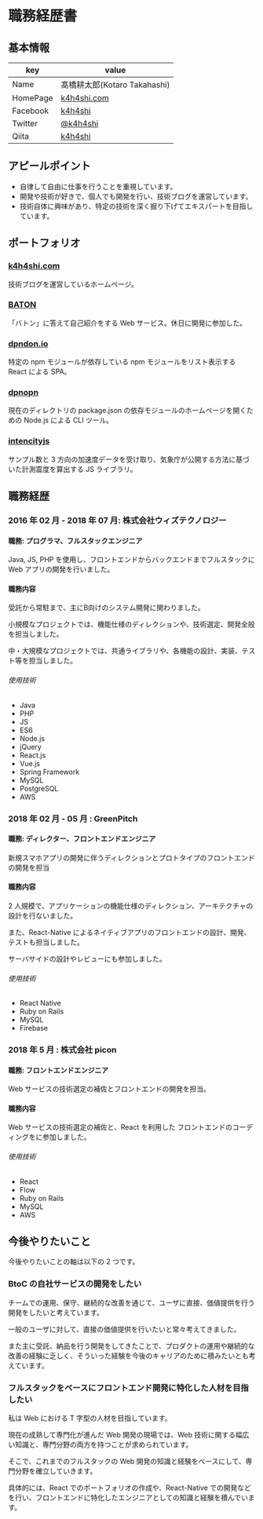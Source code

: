 # 職務経歴書

## 基本情報

| key      | value                                   |
| -------- | --------------------------------------- |
| Name     | 髙橋耕太郎(Kotaro Takahashi)            |
| HomePage | [k4h4shi.com](http://k4h4shi.com)       |
| Facebook | [k4h4shi](https://twitter.com/k4h4shi)  |
| Twitter  | [@k4h4shi](https://twitter.com/k4h4shi) |
| Qiita    | [k4h4shi](http://qiita.com/k4h4shi)     |

## アピールポイント

- 自律して自由に仕事を行うことを重視しています。
- 開発や技術が好きで、個人でも開発を行い、技術ブログを運営しています。
- 技術自体に興味があり、特定の技術を深く掘り下げてエキスパートを目指しています。

## ポートフォリオ

### [k4h4shi.com](http://k4h4shi.com/)

技術ブログを運営しているホームページ。

### [BATON](https://baton.wiki/)

「バトン」に答えて自己紹介をする Web サービス。休日に開発に参加した。

### [dpndon.io](https://k4h4shi.github.io/dpndon.io/)

特定の npm モジュールが依存している npm モジュールをリスト表示する React による SPA。

### [dpnopn](https://www.npmjs.com/package/dpnopn)

現在のディレクトリの package.json の依存モジュールのホームページを開くための Node.js による CLI ツール。

### [intencityjs](https://www.npmjs.com/package/intensityjs)

サンプル数と 3 方向の加速度データを受け取り、気象庁が公開する方法に基づいた計測震度を算出する JS ライブラリ。

## 職務経歴

### 2016 年 02 月 - 2018 年 07 月: 株式会社ウィズテクノロジー

#### 職務: プログラマ、フルスタックエンジニア

Java, JS, PHP を使用し、フロントエンドからバックエンドまでフルスタックに Web アプリの開発を行いました。

#### 職務内容
受託から常駐まで、主にB向けのシステム開発に関わりました。

小規模なプロジェクトでは、機能仕様のディレクションや、技術選定、開発全般を担当しました。

中・大規模なプロジェクトでは、共通ライブラリや、各機能の設計、実装、テスト等を担当しました。

###### 使用技術
- Java
- PHP
- JS
- ES6
- Node.js
- jQuery
- React.js
- Vue.js
- Spring Framework
- MySQL
- PostgreSQL
- AWS

### 2018 年 02 月 - 05 月 : GreenPitch

#### 職務: ディレクター、フロントエンドエンジニア

新規スマホアプリの開発に伴うディレクションとプロトタイプのフロントエンドの開発を担当

#### 職務内容

2 人規模で、アプリケーションの機能仕様のディレクション、アーキテクチャの設計を行ないました。

また、React-Native によるネイティブアプリのフロントエンドの設計、開発、テストも担当しました。

サーバサイドの設計やレビューにも参加しました。

###### 使用技術
- React Native
- Ruby on Rails
- MySQL
- Firebase

### 2018 年 5 月 : 株式会社 picon

#### 職務: フロントエンドエンジニア

Web サービスの技術選定の補佐とフロントエンドの開発を担当。

#### 職務内容

Web サービスの技術選定の補佐と、React を利用した フロントエンドのコーディングをに参加しました。

###### 使用技術

- React
- Flow
- Ruby on Rails
- MySQL
- AWS

## 今後やりたいこと

今後やりたいことの軸は以下の 2 つです。

### BtoC の自社サービスの開発をしたい

チームでの運用、保守、継続的な改善を通じて、ユーザに直接、価値提供を行う開発をしたいと考えています。

一般のユーザに対して、直接の価値提供を行いたいと常々考えてきました。

また主に受託、納品を行う開発をしてきたことで、プロダクトの運用や継続的な改善の経験に乏しく、そういった経験を今後のキャリアのために積みたいとも考えています。

### フルスタックをベースにフロントエンド開発に特化した人材を目指したい

私は Web における T 字型の人材を目指しています。

現在の成熟して専門化が進んだ Web 開発の現場では、Web 技術に関する幅広い知識と、専門分野の両方を持つことが求められています。

そこで、これまでのフルスタックの Web 開発の知識と経験をベースにして、専門分野を確立していきます。

具体的には、React でのポートフォリオの作成や、React-Native での開発などを行い、フロントエンドに特化したエンジニアとしての知識と経験を積んでいます。
